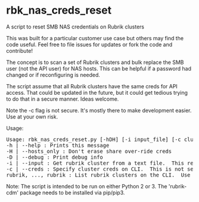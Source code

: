 # rbk_nas_creds_reset
A script to reset SMB NAS credentials on Rubrik clusters

This was built for a particular customer use case but others may find the code useful.  Feel free to file issues for updates or fork the code and contribute!

The concept is to scan a set of Rubrik clusters and bulk replace the SMB user (not the API user) for NAS hosts.  This can be helpful if a password had changed or if reconfiguring is needed.

The script assume that all Rubrik clusters have the same creds for API access.  That could be updated in the future, but it could get tedious trying to do that in a secure manner.  Ideas welcome.

Note the -c flag is not secure.  It's mostly there to make development easier.  Use at your own risk.

Usage:

<pre>
Usage: rbk_nas_creds_reset.py [-hDH] [-i input_file] [-c cluster_creds] [rubrik,rubrik,...,rubrik]
-h | --help : Prints this message
-H | --hosts_only : Don't erase share over-ride creds
-D | --debug : Print debug info
-i | --input : Get rubrik cluster from a text file.  This replaces listing them on the CLI
-c | --creds : Specify cluster creds on CLI.  This is not secure.
rubrik, ..., rubrik : List rubrik clusters on the CLI.  Use this if not using -i
</pre>

Note:  The script is intended to be run on either Python 2 or 3.  The 'rubrik-cdm' package needs to be installed via pip/pip3.
